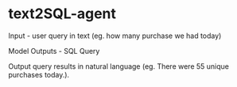 # text2SQL-agent

Input - user query in text (eg. how many purchase we had today)

Model Outputs - SQL Query

Output query results in natural language (eg. There were 55 unique purchases today.).
